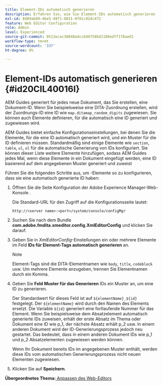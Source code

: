 ```yaml
---
title: Element-IDs automatisch generieren
description: Erfahren Sie, wie Sie Element-IDs automatisch generieren
exl-id: 8d09ab89-4be5-49f1-9831-9f01c92dc472
feature: Web Editor Configuration
role: Admin
level: Experienced
source-git-commit: 0513ecac38840a4cc649758bd1180edff1f8aed1
workflow-type: tm+mt
source-wordcount: '337'
ht-degree: 0%

---
```


# Element-IDs automatisch generieren {#id20CIL40016I}

AEM Guides generiert für jedes neue Dokument, das Sie erstellen, eine Dokument-ID. Wenn Sie beispielsweise eine DITA-Zuordnung erstellen, wird der Zuordnungs-ID eine ID wie `map.ditamap_random_digits` zugewiesen. Sie können auch Elemente definieren, für die automatisch eine ID generiert und zugewiesen wird.

AEM Guides bietet einfache Konfigurationseinstellungen, bei denen Sie die Elemente, für die eine ID automatisch generiert wird, und ein Muster für die ID definieren müssen. Standardmäßig sind einige Elemente wie `section`, `table`, `ul`, `ol` für die automatische Generierung von IDs konfiguriert. Sie können dieser Liste weitere Elemente hinzufügen, sodass AEM Guides jedes Mal, wenn diese Elemente in ein Dokument eingefügt werden, eine ID basierend auf dem angegebenen Muster generiert und zuweist

Führen Sie die folgenden Schritte aus, um -Elemente so zu konfigurieren, dass sie eine automatisch generierte ID haben:

1. Öffnen Sie die Seite Konfiguration der Adobe Experience Manager-Web-Konsole .

   Die Standard-URL für den Zugriff auf die Konfigurationsseite lautet:

   ```http
   http://<server name>:<port>/system/console/configMgr
   ```

1. Suchen Sie nach dem Bundle **com.adobe.fmdita.xmeditor.config.XmlEditorConfig** und klicken Sie darauf.

1. Geben Sie in *XmlEditorConfig*-Einstellungen ein oder mehrere Elemente im Feld **IDs für Element-Tags automatisch generieren** an.

   >[!NOTE]
   >
   > Element-Tags sind die DITA-Elementnamen wie `body`, `title`, `codeblock` usw. Um mehrere Elemente anzugeben, trennen Sie Elementnamen durch ein Komma.

1. Geben Sie **Feld Muster für das Generieren** IDs ein Muster an, um eine ID zu generieren.

   Der Standardwert für dieses Feld ist auf `${elementName}_${id}` festgelegt. Der `${elementName}` wird durch den Namen des Elements ersetzt. Die Variable `${id}` generiert eine fortlaufende Nummer für das Element. Wenn Sie beispielsweise dem Absatzelement automatisch generierte IDs zuweisen, erhält der erste Absatz im Thema oder Dokument eine ID wie p\_1, der nächste Absatz erhält p\_2 usw. In einem anderen Dokument wird der ID-Generierungsprozess jedoch neu gestartet. Das bedeutet, dass in einem anderen Dokument IDs wie p\_1 und p\_2 Absatzelementen zugewiesen werden können.

   Wenn Ihr Dokument bereits IDs im angegebenen Muster enthält, werden diese IDs vom automatischen Generierungsprozess nicht neuen Elementen zugewiesen.

1. Klicken Sie auf **Speichern**.


**Übergeordnetes Thema:**[ Anpassen des Web-Editors](conf-web-editor.md)
